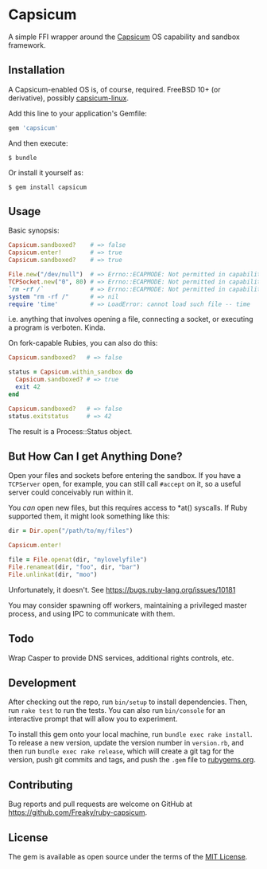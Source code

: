 # Capsicum

A simple FFI wrapper around the [Capsicum](https://wiki.freebsd.org/Capsicum)
OS capability and sandbox framework.


## Installation

A Capsicum-enabled OS is, of course, required.  FreeBSD 10+ (or derivative),
possibly [capsicum-linux](http://capsicum-linux.org/).

Add this line to your application's Gemfile:

```ruby
gem 'capsicum'
```

And then execute:

    $ bundle

Or install it yourself as:

    $ gem install capsicum


## Usage

Basic synopsis:

```ruby
Capsicum.sandboxed?    # => false
Capsicum.enter!        # => true
Capsicum.sandboxed?    # => true

File.new("/dev/null")  # => Errno::ECAPMODE: Not permitted in capability mode @ rb_sysopen - /dev/null
TCPSocket.new("0", 80) # => Errno::ECAPMODE: Not permitted in capability mode - connect(2) for "0" port 80
`rm -rf /`             # => Errno::ECAPMODE: Not permitted in capability mode - rm
system "rm -rf /"      # => nil
require 'time'         # => LoadError: cannot load such file -- time
```

i.e. anything that involves opening a file, connecting a socket, or executing a
program is verboten.  Kinda.

On fork-capable Rubies, you can also do this:

```ruby
Capsicum.sandboxed?   # => false

status = Capsicum.within_sandbox do
  Capsicum.sandboxed? # => true
  exit 42
end

Capsicum.sandboxed?   # => false
status.exitstatus     # => 42
```

The result is a Process::Status object.


## But How Can I get Anything Done?

Open your files and sockets before entering the sandbox.  If you have a
`TCPServer` open, for example, you can still call `#accept` on it, so a useful
server could conceivably run within it.

You *can* open new files, but this requires access to *at() syscalls.  If Ruby
supported them, it might look something like this:

```ruby
dir = Dir.open("/path/to/my/files")

Capsicum.enter!

file = File.openat(dir, "mylovelyfile")
File.renameat(dir, "foo", dir, "bar")
File.unlinkat(dir, "moo")
```

Unfortunately, it doesn't.  See https://bugs.ruby-lang.org/issues/10181

You may consider spawning off workers, maintaining a privileged master process,
and using IPC to communicate with them.

## Todo

Wrap Casper to provide DNS services, additional rights controls, etc.


## Development

After checking out the repo, run `bin/setup` to install dependencies. Then, run
`rake test` to run the tests. You can also run `bin/console` for an interactive
prompt that will allow you to experiment.

To install this gem onto your local machine, run `bundle exec rake install`. To
release a new version, update the version number in `version.rb`, and then run
`bundle exec rake release`, which will create a git tag for the version, push
git commits and tags, and push the `.gem` file to [rubygems.org](https://rubygems.org).


## Contributing

Bug reports and pull requests are welcome on GitHub at https://github.com/Freaky/ruby-capsicum.


## License

The gem is available as open source under the terms of the [MIT License](http://opensource.org/licenses/MIT).

